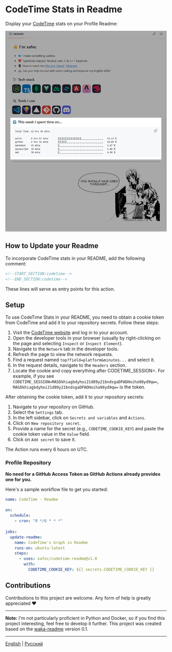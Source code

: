 # CodeTime Stats in Readme

Display your [CodeTime](https://codetime.dev) stats on your Profile Readme:

![preview](./assets/image.png)

## How to Update your Readme

To incorporate CodeTime stats in your README, add the following comment:

```md
<!--START_SECTION:codetime-->
<!--END_SECTION:codetime-->
```

These lines will serve as entry points for this action.

## Setup

To use CodeTime Stats in your README, you need to obtain a cookie token from CodeTime and add it to your repository secrets. Follow these steps:

1. Visit the [CodeTime website](https://codetime.dev) and log in to your account.
2. Open the developer tools in your browser (usually by right-clicking on the page and selecting `Inspect` or `Inspect Element`).
3. Navigate to the `Network` tab in the developer tools.
4. Refresh the page to view the network requests.
5. Find a request named `top?field=platform&minutes...` and select it.
6. In the request details, navigate to the `Headers` section.
7. Locate the cookie and copy everything after CODETIME_SESSION=. For example, if you see `CODETIME_SESSION=MASDkhiagbdyhoi21d89y21bndsgaDPADHoiha98yd9qw=`, `MASDkhiagbdyhoi21d89y21bndsgaDPADHoiha98yd9qw=` is the token.

After obtaining the cookie token, add it to your repository secrets:

1. Navigate to your repository on GitHub.
2. Select the `Settings` tab.
3. In the left sidebar, click on `Secrets and variables` and `Actions`.
4. Click on `New repository secret`.
5. Provide a name for the secret (e.g., `CODETIME_COOKIE_KEY`) and paste the cookie token value in the `Value` field.
6. Click on `Add secret` to save it.

The Action runs every 6 hours on UTC.

### Profile Repository

**No need for a GitHub Access Token as GitHub Actions already provides one for you.**

Here's a sample workflow file to get you started:
```yml
name: CodeTime - Readme

on:
  schedule:
    - cron: "0 */6 * * *"

jobs:
  update-readme:
    name: CodeTime's Graph in Readme
    runs-on: ubuntu-latest
    steps:
      - uses: xafec/codetime-readme@v1.0
        with:
          CODETIME_COOKIE_KEY: ${{ secrets.CODETIME_COOKIE_KEY }}
```

## Contributions

Contributions to this project are welcome. Any form of help is greatly appreciated ❤️

---

**Note:** I'm not particularly proficient in Python and Docker, so if you find this project interesting, feel free to develop it further. This project was created based on the [waka-readme](https://github.com/athul/waka-readme/tree/0.1) version 0.1.

---
[English](./README.md) | [Русский](./README.ru.md)

